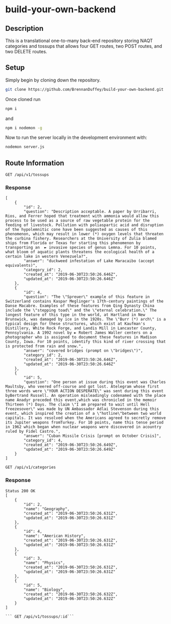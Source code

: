 # build-your-own-backend

## Description
This is a translational one-to-many back-end repository storing NAQT categories and tossups that allows four GET routes, two POST routes, and two DELETE routes.

## Setup

Simply begin by cloning down the repository.

```bash
git clone https://github.com/BrennanDuffey/build-your-own-backend.git
```

Once cloned run 

```bash
npm i
``` 

and 

```bash
npm i nodemon -g
``` 
Now to run the server locally in the development environment with: 

```bash
nodemon server.js
``` 
## Route Information

``` GET /api/v1/tossups ```
### Response

``` Status: 200 OK
[
    {
        "id": 2,
        "question": "Description acceptable. A paper by Urribarri, Rios, and Ferrer hoped that treatment with ammonia would allow this process to be used as a source of raw vegetable protein for the feeding of livestock. Pollution with poliaspartic acid and disruption of the hypolemnitic cone have been suggested as causes of this phenomenon, which may result in lower (*) oxygen levels that threaten the curbina fishery. Researchers at the University of Zulia blamed ships from Florida or Texas for starting this phenomenon by transporting an  ► invasive species of genus Lemna. For 10 points, what bloom of aquatic plants threatens the ecological health of a certain lake in western Venezuela?",
        "answer": "duckweed infestation of Lake Maracaibo (accept equivalents)",
        "category_id": 2,
        "created_at": "2019-06-30T23:50:26.646Z",
        "updated_at": "2019-06-30T23:50:26.646Z"
    },
    {
        "id": 4,
        "question": "The \"Spreuer\" example of this feature in Switzerland contains Kaspar Meglinger's 17th-century paintings of the Danse Macabre. Examples of these features from Qing Dynasty China include the \"stepping toad\" and the \"eternal celebration.\" The longest feature of this type in the world, at Hartland in New Brunswick, was damaged by ice in the 1920s. The \"Burr (*) arch\" is a typical design for these structures, which exist at Kaufman's Distillery, White Rock Forge, and Landis Mill in Lancaster County, Pennsylvania. A 1992 novel by ► Robert James Waller centers on a photographer who is assigned to document these features in Madison County, Iowa. For 10 points, identify this kind of river crossing that is protected from rain and snow.",
        "answer": "covered bridges (prompt on \"bridges\")",
        "category_id": 2,
        "created_at": "2019-06-30T23:50:26.646Z",
        "updated_at": "2019-06-30T23:50:26.646Z"
    },
    {
        "id": 5,
        "question": "One person at issue during this event was Charles Maultsby, who veered off-course and got lost. Atelegram whose first three words were \"YOUR ACTION DESPERATE\" was sent during this event byBertrand Russell. An operation misleadingly codenamed with the place name Anadyr preceded this event,which was chronicled in the memoir Thirteen (*) Days. The claim \"I am prepared to wait until Hell freezesover\" was made by UN Ambassador Adlai Stevenson during this event, which inspired the creation of a \"hotline\"between two world capitals. It was resolved when the Americans agreed to secretly remove its Jupiter weapons fromTurkey. For 10 points, name this tense period in 1962 which began when nuclear weapons were discovered in acountry ruled by Fidel Castro.",
        "answer": "Cuban Missile Crisis [prompt on October Crisis]",
        "category_id": 4,
        "created_at": "2019-06-30T23:50:26.649Z",
        "updated_at": "2019-06-30T23:50:26.649Z"
    }
]
```

``` GET /api/v1/categories ```
### Response
```
Status 200 OK
[
    {
        "id": 2,
        "name": "Geography",
        "created_at": "2019-06-30T23:50:26.631Z",
        "updated_at": "2019-06-30T23:50:26.631Z"
    },
    {
        "id": 4,
        "name": "American History",
        "created_at": "2019-06-30T23:50:26.631Z",
        "updated_at": "2019-06-30T23:50:26.631Z"
    },
    {
        "id": 3,
        "name": "Physics",
        "created_at": "2019-06-30T23:50:26.631Z",
        "updated_at": "2019-06-30T23:50:26.631Z"
    },
    {
        "id": 5,
        "name": "Biology",
        "created_at": "2019-06-30T23:50:26.632Z",
        "updated_at": "2019-06-30T23:50:26.632Z"
    }
]

``` GET /api/v1/tossups/:id```
